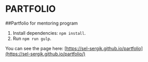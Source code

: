 # PARTFOLIO

##Partfolio for mentoring program

1. Install dependencies: `npm install`.
2. Run `npm run gulp`.

You can see the page here: [https://sel-sergik.github.io/partfolio](https://sel-sergik.github.io/partfolio/)